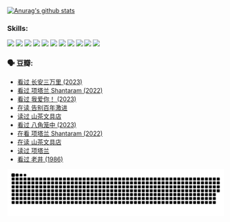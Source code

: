 
[![Anurag's github stats](https://github-readme-stats.vercel.app/api?username=w940853815)](https://github.com/anuraghazra/github-readme-stats)

### Skills:

<code><img height="32" src="https://cdn.jsdelivr.net/npm/simple-icons@v5/icons/python.svg"></code>
<code><img height="32" src="https://cdn.jsdelivr.net/npm/simple-icons@v5/icons/javascript.svg"></code>
<code><img height="32" src="https://cdn.jsdelivr.net/npm/simple-icons@v5/icons/django.svg"></code>
<code><img height="32" src="https://cdn.jsdelivr.net/npm/simple-icons@v5/icons/flask.svg"></code>
<code><img height="32" src="https://cdn.jsdelivr.net/npm/simple-icons@v5/icons/vuetify.svg"></code>
<code><img height="32" src="https://cdn.jsdelivr.net/npm/simple-icons@v5/icons/git.svg"></code>
<code><img height="32" src="https://cdn.jsdelivr.net/npm/simple-icons@v5/icons/docker.svg"></code>
<code><img height="32" src="https://cdn.jsdelivr.net/npm/simple-icons@v5/icons/postgresql.svg"></code>
<code><img height="32" src="https://cdn.jsdelivr.net/npm/simple-icons@v5/icons/elasticsearch.svg"></code>
<code><img height="32" src="https://cdn.jsdelivr.net/npm/simple-icons@v5/icons/macos.svg"></code>
<code><img height="32" src="https://cdn.jsdelivr.net/npm/simple-icons@v5/icons/linux.svg"></code>

### 🗣 豆瓣:

<!-- DOUBAN-ACTIVITIES:START -->
- [看过 长安三万里‎ (2023)](https://www.douban.com/people/136069238/status/4391215935/?_i=96479271)
- [看过 项塔兰 Shantaram‎ (2022)](https://www.douban.com/people/136069238/status/4387849946/?_i=96479271)
- [看过 我爱你！‎ (2023)](https://www.douban.com/people/136069238/status/4385556252/?_i=96479271)
- [在读 告别百年激进](https://www.douban.com/people/136069238/status/4374953075/?_i=96479271)
- [读过 山茶文具店](https://www.douban.com/people/136069238/status/4374952154/?_i=96479271)
- [看过 八角笼中‎ (2023)](https://www.douban.com/people/136069238/status/4367541707/?_i=96479271)
- [在看 项塔兰 Shantaram‎ (2022)](https://www.douban.com/people/136069238/status/4365497032/?_i=96479271)
- [在读 山茶文具店](https://www.douban.com/people/136069238/status/4364620725/?_i=96479271)
- [读过 项塔兰](https://www.douban.com/people/136069238/status/4364620288/?_i=96479271)
- [看过 老井‎ (1986)](https://www.douban.com/people/136069238/status/4362366672/?_i=96479271)
<!-- DOUBAN-ACTIVITIES:END -->


![Snake animation](https://raw.githubusercontent.com/w940853815/w940853815/output/github-contribution-grid-snake.svg)

<!--
**w940853815/w940853815** is a ✨ _special_ ✨ repository because its `README.md` (this file) appears on your GitHub profile.

Here are some ideas to get you started:

- 🔭 I’m currently working on ...
- 🌱 I’m currently learning ...
- 👯 I’m looking to collaborate on ...
- 🤔 I’m looking for help with ...
- 💬 Ask me about ...
- 📫 How to reach me: ...
- 😄 Pronouns: ...
- ⚡ Fun fact: ...
-->
